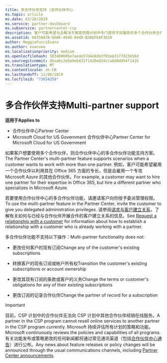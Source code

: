 ```yaml
---
title: 多合作伙伴支持 |合作伙伴中心
ms.topic: article
ms.date: 03/20/2019
ms.service: partner-dashboard
ms.subservice: partnercenter-csp
description: 客户可能希望与云解决方案提供商计划中专门提供不同服务的多个合作伙伴合作。
ms.assetid: 6835AA78-6DAE-4940-844D-B3AEFEAF3630
author: MaggiePucciEvans
ms.author: evansma
ms.localizationpriority: medium
ms.openlocfilehash: 583400695e7aede57d4e8d63f03e63177815b56d
ms.sourcegitcommit: dbaa6c2e8a0e6431f1420e024cca6d0dd54f1425
ms.translationtype: MT
ms.contentlocale: zh-CN
ms.lasthandoff: 11/06/2019
ms.locfileid: "73654258"
---
```

# <a name="multi-partner-support"></a><span data-ttu-id="fc932-103">多合作伙伴支持</span><span class="sxs-lookup"><span data-stu-id="fc932-103">Multi-partner support</span></span>

<span data-ttu-id="fc932-104">**适用于**</span><span class="sxs-lookup"><span data-stu-id="fc932-104">**Applies to**</span></span>

-  <span data-ttu-id="fc932-105">合作伙伴中心</span><span class="sxs-lookup"><span data-stu-id="fc932-105">Partner Center</span></span>
-  <span data-ttu-id="fc932-106">Microsoft Cloud for US Government 合作伙伴中心</span><span class="sxs-lookup"><span data-stu-id="fc932-106">Partner Center for Microsoft Cloud for US Government</span></span>

<span data-ttu-id="fc932-107">如果客户想要使用多个合作伙伴，则合作伙伴中心的多合作伙伴功能支持方案。</span><span class="sxs-lookup"><span data-stu-id="fc932-107">The Partner Center's multi-partner feature supports scenarios when a customer wants to work with more than one partner.</span></span> <span data-ttu-id="fc932-108">例如，客户可能希望雇用一个合作伙伴以利用其在 Office 365 方面的专长，但是会雇用一个专攻 Microsoft Azure 的其他合作伙伴。</span><span class="sxs-lookup"><span data-stu-id="fc932-108">For example, a customer may want to hire one partner for their expertise in Office 365, but hire a different partner who specializes in Microsoft Azure.</span></span>

<span data-ttu-id="fc932-109">若要使用合作伙伴中心的多合作伙伴功能，请邀请客户向你授予委派管理权限。</span><span class="sxs-lookup"><span data-stu-id="fc932-109">To use the multi-partner feature in the Partner Center, invite the customer to give you delegated administration privileges.</span></span> <span data-ttu-id="fc932-110">请参阅[请求与客户建立关系](request-a-relationship-with-a-customer.md)，了解有关如何与已经与合作伙伴开展合作的客户建立关系的信息。</span><span class="sxs-lookup"><span data-stu-id="fc932-110">See [Request a relationship with a customer](request-a-relationship-with-a-customer.md) for information about how to establish a relationship with a customer who is already working with a partner.</span></span>

<span data-ttu-id="fc932-111">多合作伙伴功能不支持以下操作：</span><span class="sxs-lookup"><span data-stu-id="fc932-111">Multi-partner functionality does not:</span></span>

- <span data-ttu-id="fc932-112">更改任何客户的现有订阅</span><span class="sxs-lookup"><span data-stu-id="fc932-112">Change any of the customer's existing subscriptions</span></span>

- <span data-ttu-id="fc932-113">转换客户的现有订阅或帐户所有权</span><span class="sxs-lookup"><span data-stu-id="fc932-113">Transition the customer's existing subscriptions or account ownership</span></span>

- <span data-ttu-id="fc932-114">更改其现有订阅的条款或客户的义务</span><span class="sxs-lookup"><span data-stu-id="fc932-114">Change the terms or customer's obligations for any of their existing subscriptions</span></span>

- <span data-ttu-id="fc932-115">更改订阅的记录合作伙伴</span><span class="sxs-lookup"><span data-stu-id="fc932-115">Change the partner of record for a subscription</span></span>

> [!IMPORTANT]  
> <span data-ttu-id="fc932-116">目前，CSP 计划中的合作伙伴无法向 CSP 计划中其他合作伙伴经销在线服务。</span><span class="sxs-lookup"><span data-stu-id="fc932-116">A partner in the CSP program cannot resell online services to another partner in the CSP program currently.</span></span> <span data-ttu-id="fc932-117">Microsoft 持续评估所有计划的策略和功能。</span><span class="sxs-lookup"><span data-stu-id="fc932-117">Microsoft continuously reviews the policies and capabilities of all programs.</span></span> <span data-ttu-id="fc932-118">有关功能发布或策略更改的任何新闻都将通过常见通讯渠道（包括[合作伙伴中心通告](https://partner.microsoft.com/pcv/announcements)）进行公布。</span><span class="sxs-lookup"><span data-stu-id="fc932-118">Any news about feature releases or policy changes will be announced through the usual communications channels, including [Partner Center announcements](https://partner.microsoft.com/pcv/announcements).</span></span>